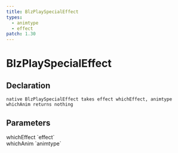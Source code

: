 ```yaml
---
title: BlzPlaySpecialEffect
types:
  - animtype
  - effect
patch: 1.30
---
```


# BlzPlaySpecialEffect

## Declaration

```
native BlzPlaySpecialEffect takes effect whichEffect, animtype whichAnim returns nothing
```

## Parameters
<dl>
  <dt>whichEffect `effect`</dt>
  <dd></dd>

  <dt>whichAnim `animtype`</dt>
  <dd></dd>
</dl>